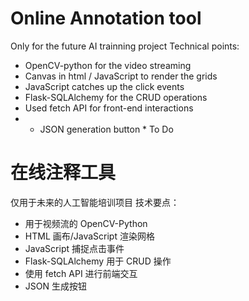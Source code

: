 # Online Annotation tool
Only for the future AI trainning project
Technical points:
- OpenCV-python for the video streaming
- Canvas in html / JavaScript to render the grids
- JavaScript catches up the click events
- Flask-SQLAlchemy for the CRUD operations
- Used fetch API for front-end interactions
- * JSON generation button * To Do
 
# 在线注释工具
仅用于未来的人工智能培训项目
技术要点：
- 用于视频流的 OpenCV-Python
- HTML 画布/JavaScript 渲染网格
- JavaScript 捕捉点击事件
- Flask-SQLAlchemy 用于 CRUD 操作
- 使用 fetch API 进行前端交互
- JSON 生成按钮
